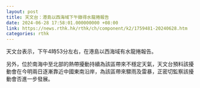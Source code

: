 ```yaml
---
layout: post
title: 天文台：港島以西海域下午錄得水龍捲報告
date: 2024-06-28 17:58:01.000000000 +08:00
link: https://news.rthk.hk/rthk/ch/component/k2/1759481-20240628.htm
categories: rthk
---
```


天文台表示，下午4時53分左右，在港島以西海域有水龍捲報告。

另外，位於南海中至北部的熱帶擾動持續為該區帶來不穩定天氣，天文台預料該擾動會在今明兩日逐漸靠近中國東南沿岸，為該區帶來驟雨及雷暴，正密切監察該擾動會否進一步發展。
